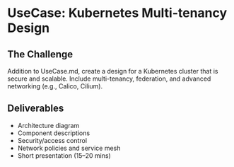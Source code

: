 # UseCase: Kubernetes Multi-tenancy Design

## The Challenge

Addition to UseCase.md, create a design for a Kubernetes cluster that is secure and scalable.
Include multi-tenancy, federation, and advanced networking (e.g., Calico, Cilium).

## Deliverables

- Architecture diagram
- Component descriptions
- Security/access control
- Network policies and service mesh
- Short presentation (15–20 mins)
